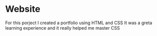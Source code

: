 # Website
For this porject I created a portfolio using HTML and CSS
It was a greta learning experience and it really helped me master CSS
